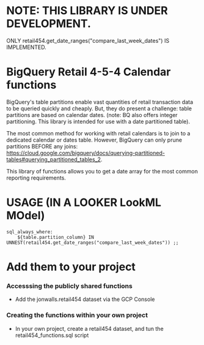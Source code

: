 # NOTE: THIS LIBRARY IS UNDER DEVELOPMENT. 

ONLY retail454.get_date_ranges("compare_last_week_dates") IS IMPLEMENTED.

# BigQuery Retail 4-5-4 Calendar functions

BigQuery's table partitions enable vast quantities of retail transaction data to be queried quickly and cheaply. But, they do present a challenge: table partitions are based on calendar dates. (note: BQ also offers integer partitioning. This library is intended for use with a date partitioned table).

The most common method for working with retail calendars is to join to a dedicated calendar or dates table. However, BigQuery can only prune partitions BEFORE any joins: https://cloud.google.com/bigquery/docs/querying-partitioned-tables#querying_partitioned_tables_2.

This library of functions allows you to get a date array for the most common reporting requirements.

# USAGE (IN A LOOKER LookML MOdel)

    sql_always_where:
        ${table.partition_column} IN UNNEST(retail454.get_date_ranges("compare_last_week_dates")) ;;

# Add them to your project

### Accesssing the publicly shared functions
- Add the jonwalls.retail454 dataset via the GCP Console

### Creating the functions within your own project
- In your own project, create a retail454 dataset, and tun the retail454_functions.sql script